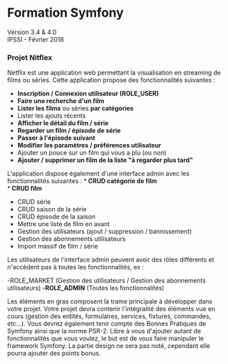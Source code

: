 Formation Symfony
========================

Version 3.4 & 4.0  
IPSSI - Février 2018

### Projet Nitflex

Netflix est une application web permettant la visualisation en streaming de films ou séries. Cette application propose des fonctionnalités suivantes :  

* <b>Inscription / Connexion utilisateur (ROLE_USER)</b>  
* <b>Faire une recherche d'un film</b>  
* <b>Lister les films</b> ou séries <b>par catégories</b>   
* Lister les ajouts récents  
* <b>Afficher le détail du film / série</b>    
* <b>Regarder un film / épisode de série</b>    
* <b>Passer à l'épisode suivant</b>    
* <b>Modifier les paramètres / préférences utilisateur</b>    
* Ajouter un pouce sur un film qui vous a plu (ou non)  
* <b>Ajouter / supprimer un film de la liste "à regarder plus tard"</b>  

L'application dispose également d'une interface admin avec les fonctionnalités suivantes :
*<b> CRUD catégorie de film</b>     
*<b> CRUD film</b>     
* CRUD série   
* CRUD saison de la série  
* CRUD épisode de la saison   
* Mettre une liste de film en avant  
* Gestion des utilisateurs (ajout / suppression / bannissement)    
* Gestion des abonnements utilisateurs    
* Import massif de film / série   
 
Les utilisateurs de l'interface admin peuvent avoir des rôles différents et n'accèdent pas à toutes les fonctionnalités, ex :

-ROLE_MARKET (Gestion des utilisateurs / Gestion des abonnements utilisateurs)
-<b>ROLE_ADMIN</b> (Toutes les fonctionnalités)
 
Les éléments en gras composent la trame principale à développer dans votre projet. Votre projet devra contenir l'intégralité des éléments vue en cours (gestion des entités, formulaires, services, fixtures, commandes, etc...). Vous devrez également tenir compte des Bonnes Pratiques de Symfony ainsi que la norme PSR-2. Libre à vous d'ajouter autant de fonctionnalités que vous voulez, le but est de vous faire manipuler le framework Symfony. La partie design ne sera pas noté, cependant elle pourra ajouter des points bonus.
